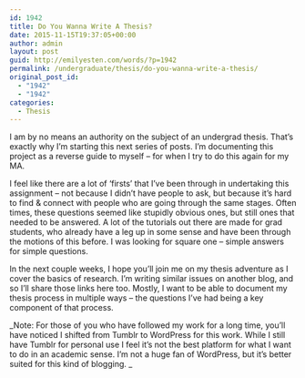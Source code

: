```yaml
---
id: 1942
title: Do You Wanna Write A Thesis?
date: 2015-11-15T19:37:05+00:00
author: admin
layout: post
guid: http://emilyesten.com/words/?p=1942
permalink: /undergraduate/thesis/do-you-wanna-write-a-thesis/
original_post_id:
  - "1942"
  - "1942"
categories:
  - Thesis
---
```

I am by no means an authority on the subject of an undergrad thesis. That’s exactly why I’m starting this next series of posts. I’m documenting this project as a reverse guide to myself &#8211; for when I try to do this again for my MA.

I feel like there are a lot of ‘firsts’ that I’ve been through in undertaking this assignment &#8211; not because I didn’t have people to ask, but because it’s hard to find & connect with people who are going through the same stages. Often times, these questions seemed like stupidly obvious ones, but still ones that needed to be answered. A lot of the tutorials out there are made for grad students, who already have a leg up in some sense and have been through the motions of this before. I was looking for square one &#8211; simple answers for simple questions.

In the next couple weeks, I hope you’ll join me on my thesis adventure as I cover the basics of research. I’m writing similar issues on another blog, and so I’ll share those links here too. Mostly, I want to be able to document my thesis process in multiple ways &#8211; the questions I’ve had being a key component of that process.

<!--more-->

_Note: For those of you who have followed my work for a long time, you&#8217;ll have noticed I shifted from Tumblr to WordPress for this work. While I still have Tumblr for personal use I feel it&#8217;s not the best platform for what I want to do in an academic sense. I&#8217;m not a huge fan of WordPress, but it&#8217;s better suited for this kind of blogging. _